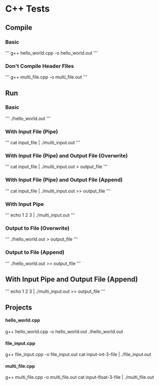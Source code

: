 # C++ Tests

## Compile 
### Basic
'''
g++ hello_world.cpp -o hello_world.out
'''

### Don't Compile Header FIles
'''
g++ multi_file.cpp -o multi_file.out
'''


## Run
### Basic
'''
./hello_world.out
'''

### With Input File (Pipe)
'''
cat input_file | ./multi_input.out
'''

### With Input File (Pipe) and Output File (Overwrite)
'''
cat input_file | ./multi_input.out > output_file
'''

### With Input File (Pipe) and Output File (Append)
'''
cat input_file | ./multi_input.out >> output_file
'''

### With Input Pipe
'''
echo 1 2 3 | ./multi_input.out
'''

### Output to File (Overwrite)
'''
./hello_world.out > output_file
'''

### Output to File (Append)
'''
./hello_world.out >> output_file
'''

## With Input Pipe and Output File (Append)
'''
echo 1 2 3 | ./multi_input.out >> output_file
'''

Projects
-------

#### hello_world.cpp
g++ hello_world.cpp -o hello_world.out
./hello_world.out

#### file_input.cpp
g++ file_input.cpp -o file_input.out
cat input-int-3-file | ./file_input.out

#### multi_file.cpp
g++ multi_file.cpp -o multi_file.out
cat input-float-3-file | ./multi_file.out

